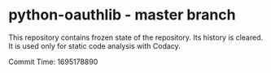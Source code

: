 # python-oauthlib - master branch

This repository contains frozen state of the repository.
Its history is cleared. It is used only for static code
analysis with Codacy.

Commit Time: 1695178890